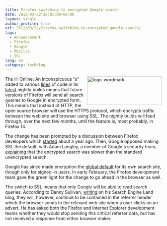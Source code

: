 ```yaml
---
title: Firefox switching to encrypted Google search
date: 2012-03-22T20:01:00+00:00
layout: single
author_profile: true
url: 2012/03/22/firefox-switching-to-encrypted-google-search/
tags:
  - Announcement
  - Firefox
  - Google
  - Mozilla
  - SSL
lang: en
category: techblog
---
```

[<img title="logo-wordmark" border="0" alt="logo-wordmark" align="right" src="http://lh5.ggpht.com/-NhBoZaDx_co/T2t-GDRpFLI/AAAAAAAAFSM/6fdcpXvoplU/logo-wordmark_thumb%25255B1%25255D.png?imgmax=800" width="240" height="92" />](http://lh6.ggpht.com/-QGQvrTRY99I/T2t-BR5Z26I/AAAAAAAAFSE/SDGEPsy7f20/s1600-h/logo-wordmark%25255B3%25255D.png)The H-Online: An inconspicuous “s” added to various [​lines](https://hg.mozilla.org/mozilla-central/rev/36fd3090b006) of code in its [latest](http://www.squarefree.com/burningedge/2012/03/18/2012-03-18-trunk-builds/) nightly builds means that future versions of Firefox will send all search queries to Google in encrypted form. This means that instead of HTTP, the open source browser will use the HTTPS protocol, which encrypts traffic between the web site and browser using SSL. The nightly builds will feed through, over the next few months, until the feature is, most probably, in Firefox 14. 

The change has been prompted by a discussion between Firefox developers which [started](https://bugzilla.mozilla.org/show_bug.cgi?id=633773) about a year ago. Then, Google opposed making SSL the default, with Adam Langley, a member of Google's security team, [explaining](https://bugzilla.mozilla.org/show_bug.cgi?id=633773#c4) that the encrypted search was slower than the standard unencrypted search. 

Google has since made encryption the [global default](http://www.h-online.com/news/item/Google-is-globally-switching-its-search-to-HTTPS-by-default-1468558.html) for its own search site, though only for signed-in users. In early February, the Firefox development team gave the green light for the change to go ahead in the browser as well. 

The switch to SSL means that only Google will be able to read search queries. According to Danny Sullivan, [​writing](http://searchengineland.com/firefox-to-use-google-secure-search-by-default-116231) on his Search Engine Land blog, they will, however, continue to be contained in the referrer header which the browser sends to the relevant web site when a user clicks on an advert. He has asked both the Firefox and Internet Explorer development teams whether they would stop sending this critical referrer data, but has not received a response from either browser maker.